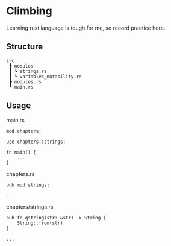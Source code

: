 # Climbing
Learning rust language is tough for me, so record practice here.

## Structure
```
src
 ┣ modules
 ┃ ┗ strings.rs
 ┃ ┗ variables_mutability.rs
 ┣ modules.rs
 ┗ main.rs
```

## Usage

main.rs
```
mod chapters;

use chapters::strings;

fn main() {
    ...
}
```
chapters.rs
```
pub mod strings;

...
```
chapters/strings.rs
```
pub fn qstring(str: &str) -> String {
    String::from(str)
}

...
```


